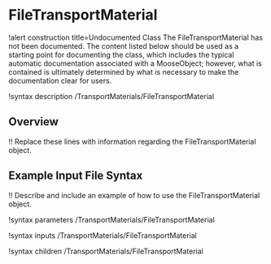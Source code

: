 # FileTransportMaterial

!alert construction title=Undocumented Class
The FileTransportMaterial has not been documented. The content listed below should be used as a starting point for
documenting the class, which includes the typical automatic documentation associated with a
MooseObject; however, what is contained is ultimately determined by what is necessary to make the
documentation clear for users.

!syntax description /TransportMaterials/FileTransportMaterial

## Overview

!! Replace these lines with information regarding the FileTransportMaterial object.

## Example Input File Syntax

!! Describe and include an example of how to use the FileTransportMaterial object.

!syntax parameters /TransportMaterials/FileTransportMaterial

!syntax inputs /TransportMaterials/FileTransportMaterial

!syntax children /TransportMaterials/FileTransportMaterial
